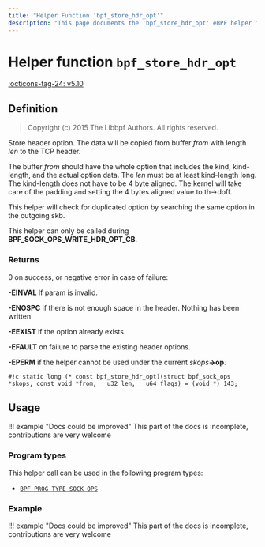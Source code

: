 ```yaml
---
title: "Helper Function 'bpf_store_hdr_opt'"
description: "This page documents the 'bpf_store_hdr_opt' eBPF helper function, including its definition, usage, program types that can use it, and examples."
---
```

# Helper function `bpf_store_hdr_opt`

<!-- [FEATURE_TAG](bpf_store_hdr_opt) -->
[:octicons-tag-24: v5.10](https://github.com/torvalds/linux/commit/0813a841566f0962a5551be7749b43c45f0022a0)
<!-- [/FEATURE_TAG] -->

## Definition

> Copyright (c) 2015 The Libbpf Authors. All rights reserved.


<!-- [HELPER_FUNC_DEF] -->
Store header option.  The data will be copied from buffer _from_ with length _len_ to the TCP header.

The buffer _from_ should have the whole option that includes the kind, kind-length, and the actual option data.  The _len_ must be at least kind-length long.  The kind-length does not have to be 4 byte aligned.  The kernel will take care of the padding and setting the 4 bytes aligned value to th->doff.

This helper will check for duplicated option by searching the same option in the outgoing skb.

This helper can only be called during **BPF_SOCK_OPS_WRITE_HDR_OPT_CB**.



### Returns

0 on success, or negative error in case of failure:

**-EINVAL** If param is invalid.

**-ENOSPC** if there is not enough space in the header. Nothing has been written

**-EEXIST** if the option already exists.

**-EFAULT** on failure to parse the existing header options.

**-EPERM** if the helper cannot be used under the current _skops_**->op**.

`#!c static long (* const bpf_store_hdr_opt)(struct bpf_sock_ops *skops, const void *from, __u32 len, __u64 flags) = (void *) 143;`
<!-- [/HELPER_FUNC_DEF] -->

## Usage

!!! example "Docs could be improved"
    This part of the docs is incomplete, contributions are very welcome

### Program types

This helper call can be used in the following program types:

<!-- DO NOT EDIT MANUALLY -->
<!-- [HELPER_FUNC_PROG_REF] -->
 * [`BPF_PROG_TYPE_SOCK_OPS`](../program-type/BPF_PROG_TYPE_SOCK_OPS.md)
<!-- [/HELPER_FUNC_PROG_REF] -->

### Example

!!! example "Docs could be improved"
    This part of the docs is incomplete, contributions are very welcome
